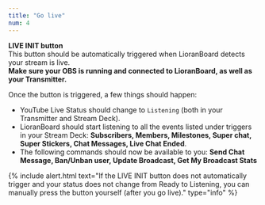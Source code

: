 ```yaml
---
title: "Go live"
num: 4
---
```


**LIVE INIT button**\
This button should be automatically triggered when LioranBoard detects your stream is live.\
**Make sure your OBS is running and connected to LioranBoard, as well as your Transmitter.**  


Once the button is triggered, a few things should happen:
- YouTube Live Status should change to `Listening` (both in your Transmitter and Stream Deck).
- LioranBoard should start listening to all the events listed under triggers in your Stream Deck: **Subscribers, Members, Milestones, Super chat, Super Stickers, Chat Messages, Live Chat Ended**.
- The following commands should now be available to you: **Send Chat Message, Ban/Unban user, Update Broadcast, Get My Broadcast Stats**

{% include alert.html text="If the LIVE INIT button does not automatically trigger and your status does not change from Ready to Listening, you can manually press the button yourself (after you go live)." type="info" %} 






